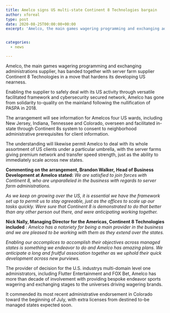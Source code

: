 ```yaml
---
title: Amelco signs US multi-state Continent 8 Technologies bargain
author: xforeal 
type: post
date: 2020-08-25T00:00:00+00:00
excerpt: 'Amelco, the main games wagering programming and exchanging administrations supplier, has banded together with server farm supplier Continent 8 Technologies in a move that sets its developing US presence '


categories:
  - news

---
```

Amelco, the main games wagering programming and exchanging administrations supplier, has banded together with server farm supplier Continent 8 Technologies in a move that hardens its developing US nearness. 

Enabling the supplier to safely deal with its US activity through versatile facilitated framework and cybersecurity secured network, Amelco has gone from solidarity to-quality on the mainland following the nullification of PASPA in 2018. 

The arrangement will see information for Amelcos four US wards, including New Jersey, Indiana, Tennessee and Colorado, overseen and facilitated in-state through Continent 8s system to consent to neighborhood administrative prerequisites for client information. 

The understanding will likewise permit Amelco to deal with its whole assortment of US clients under a particular umbrella, with the server farms giving premium network and transfer speed strength, just as the ability to immediately scale across new states. 

**Commenting on the arrangement, Brandon Walker,** **Head of Business Development at Amelco stated:** _We are satisfied to join forces with Continent 8, who are unparalleled in the business with regards to server farm administrations._ 

_As we keep on growing over the US, it is essential we have the framework set up to permit us to stay agreeable, just as the offices to scale up our tasks quickly. Were sure that Continent 8 is demonstrated to do that better than any other person out there, and were anticipating_ _working together._ 

**Nick Nally, Managing Director for the Americas, Continent 8 Technologies included** : _Amelco has a notoriety for being a main provider in the business and we are pleased to be working with them as they extend over the states._ 

_Enabling our accomplices to accomplish their objectives across managed states is something we endeavor to do and Amelco has amazing plans. We anticipate a long and fruitful association together as we uphold their quick development across new purviews._ 

The provider of decision for the U.S. industrys multi-domain level one administrators, including Flutter Entertainment and FOX Bet, Amelco has more than decade of involvement with providing bespoke endeavor sports wagering and exchanging stages to the universes driving wagering brands. 

It commended its most recent administrative endorsement in Colorado toward the beginning of July, with extra licenses from destined to-be managed states expected soon.